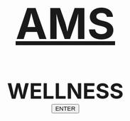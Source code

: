 
<title>Opening</title>


<!-- Styles -->	
<style style="home-bg">
body {
  background-image: url("../themes/speakeasy-vice/images/rocks.jpg");
  background-position: 50% 50%;
  background-repeat: repeat;
}
</style>
<body>

 
 <div align="left|right|center">
     <center><font size="7"><h1><u>AMS</u></h1></font>
         <font size="7"><b>WELLNESS</b></font></center>
</div>    
     <center><font size="7"><form action="http://google.com">
    <input type="submit" value="ENTER" /></font></form></center>
<!--
        <form>
    <button formaction="http://google.com">ENTER</button>
</form>
-->
</body>


<!--
<div style="background-image: url('../images/rocks.jpg');" class="home-bg">
    <h1> AMS </h1>
    <h1> WELLNESS </h1>
</div>-->
